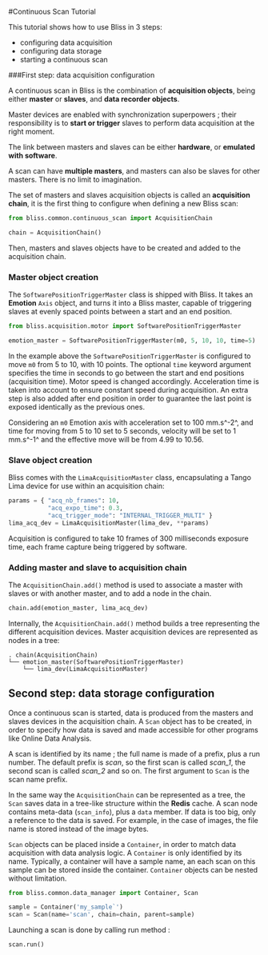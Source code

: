 #Continuous Scan Tutorial


This tutorial shows how to use Bliss in 3 steps:

-   configuring data acquisition
-   configuring data storage
-   starting a continuous scan

###First step: data acquisition configuration

A continuous scan in Bliss is the combination of **acquisition
objects**, being either **master** or **slaves**, and **data recorder
objects**.

Master devices are enabled with synchronization superpowers ; their
responsibility is to **start or trigger** slaves to perform data
acquisition at the right moment.

The link between masters and slaves can be either **hardware**, or
**emulated with software**.

A scan can have **multiple masters**, and masters can also be slaves for
other masters. There is no limit to imagination.

The set of masters and slaves acquisition objects is called an
**acquisition chain**, it is the first thing to configure when defining
a new Bliss scan:

```python
from bliss.common.continuous_scan import AcquisitionChain

chain = AcquisitionChain()
```

Then, masters and slaves objects have to be created and added to the
acquisition chain.

### Master object creation

The `SoftwarePositionTriggerMaster` class is shipped with Bliss. It
takes an **Emotion** `Axis` object, and turns it into a Bliss master,
capable of triggering slaves at evenly spaced points between a start and
an end position.

```python
from bliss.acquisition.motor import SoftwarePositionTriggerMaster

emotion_master = SoftwarePositionTriggerMaster(m0, 5, 10, 10, time=5)
```

In the example above the `SoftwarePositionTriggerMaster` is configured
to move `m0` from 5 to 10, with 10 points. The optional `time` keyword
argument specifies the time in seconds to go between the start and end
positions (acquisition time). Motor speed is changed accordingly.
Acceleration time is taken into account to ensure constant speed during
acquisition. An extra step is also added after end position in order to
guarantee the last point is exposed identically as the previous ones.

Considering an `m0` Emotion axis with acceleration set to 100 mm.s^-2^,
and time for moving from 5 to 10 set to 5 seconds, velocity will be set
to 1 mm.s^-1^ and the effective move will be from 4.99 to 10.56.

### Slave object creation

Bliss comes with the `LimaAcquisitionMaster` class, encapsulating a
Tango Lima device for use within an acquisition chain:

```python
params = { "acq_nb_frames": 10,
           "acq_expo_time": 0.3,
           "acq_trigger_mode": "INTERNAL_TRIGGER_MULTI" }
lima_acq_dev = LimaAcquisitionMaster(lima_dev, **params)
```

Acquisition is configured to take 10 frames of 300 milliseconds exposure
time, each frame capture being triggered by software.

### Adding master and slave to acquisition chain

The `AcquisitionChain.add()` method is used to associate a master with
slaves or with another master, and to add a node in the chain.

```python
chain.add(emotion_master, lima_acq_dev)
```

Internally, the `AcquisitionChain.add()` method builds a tree
representing the different acquisition devices. Master acquisition
devices are represented as nodes in a tree:

    . chain(AcquisitionChain)
    └── emotion_master(SoftwarePositionTriggerMaster)
        └── lima_dev(LimaAcquisitionMaster)

Second step: data storage configuration
---------------------------------------

Once a continuous scan is started, data is produced from the masters and
slaves devices in the acquisition chain. A `Scan` object has to be
created, in order to specify how data is saved and made accessible for
other programs like Online Data Analysis.

A scan is identified by its name ; the full name is made of a prefix,
plus a run number. The default prefix is *scan*, so the first scan is
called *scan\_1*, the second scan is called *scan\_2* and so on. The
first argument to `Scan` is the scan name prefix.

In the same way the `AcquisitionChain` can be represented as a tree, the
`Scan` saves data in a tree-like structure within the **Redis** cache. A
scan node contains meta-data (`scan_info`), plus a `data` member. If
data is too big, only a reference to the data is saved. For example, in
the case of images, the file name is stored instead of the image bytes.

`Scan` objects can be placed inside a `Container`, in order to match
data acquisition with data analysis logic. A `Container` is only
identified by its name. Typically, a container will have a sample name,
an each scan on this sample can be stored inside the container.
`Container` objects can be nested without limitation.

```python
from bliss.common.data_manager import Container, Scan

sample = Container('my_sample`')
scan = Scan(name='scan', chain=chain, parent=sample)
```

Launching a scan is done by calling run method :

```python
scan.run()
```
